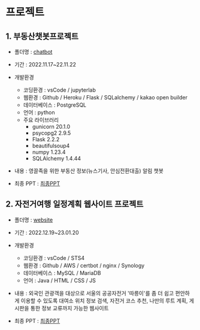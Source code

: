 # 프로젝트
## 1. 부동산챗봇프로젝트
- 폴더명 : [chatbot](chatbot)
- 기간 : 2022.11.17~22.11.22
- 개발환경
   - 코딩환경 : vsCode / jupyterlab
   - 웹환경 : Github / Heroku / Flask / SQLalchemy / kakao open builder
   - 데이터베이스 : PostgreSQL
   - 언어 : python
   - 주요 라이브러리
        - gunicorn 20.1.0
        - psycopg2 2.9.5
        - Flask 2.2.2
        - beautifulsoup4
        - numpy 1.23.4
        - SQLAlchemy 1.4.44
        
- 내용 : 영끌족을 위한 부동산 정보(뉴스기사, 안심전환대출) 알림 챗봇
- 최종 PPT : [최종PPT](chatbot/%EB%B6%80%EB%8F%99%EC%82%B0_%EC%B1%97%EB%B4%87_%ED%94%84%EB%A1%9C%EC%A0%9D%ED%8A%B8_%ED%94%84%EB%A1%9C%ED%86%A0%ED%83%80%EC%9E%85.pdf)

## 2. 자전거여행 일정계획 웹사이트 프로젝트
- 폴더명 : [website](website)
- 기간 : 2022.12.19~23.01.20
- 개발환경
   - 코딩환경 : vsCode / STS4
   - 웹환경 : Github / AWS / certbot / nginx / Synology
   - 데이터베이스 : MySQL / MariaDB
   - 언어 : Java / HTML / CSS / JS
        
- 내용 : 외국인 관광객을 대상으로 서울의 공공자전거 '따릉이'를 좀 더 쉽고 편안하게 이용할 수 있도록 대여소 위치 정보 검색, 자전거 코스 추천, 나만의 루트 계획, 게시판을 통한 정보 교류까지 가능한 웹사이트
- 최종 PPT : [최종PPT](https://github.com/Moon-999/HumanEdu/files/10722250/PPT.1.pdf)